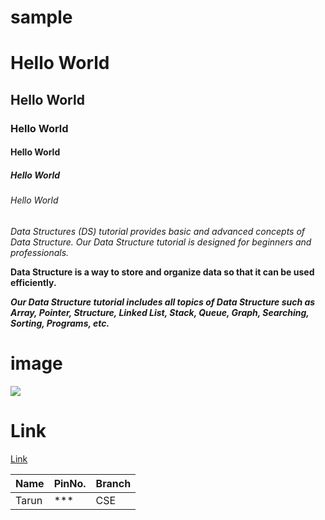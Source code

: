 # sample

# Hello World
## Hello World
### Hello World
#### Hello World
##### Hello World
###### Hello World

*Data Structures (DS) tutorial provides basic and advanced concepts of Data Structure. Our Data Structure tutorial is designed for beginners and professionals.*

**Data Structure is a way to store and organize data so that it can be used efficiently.**

***Our Data Structure tutorial includes all topics of Data Structure such as Array, Pointer, Structure, Linked List, Stack, Queue, Graph, Searching, Sorting, Programs, etc.***

# image
![](thor.jfif)


# Link
[Link](https://avatars.githubusercontent.com/u/67452712?s=460&v=4)

| Name | PinNo. | Branch |
|--------|---------|---------|
| Tarun | *** | CSE |

